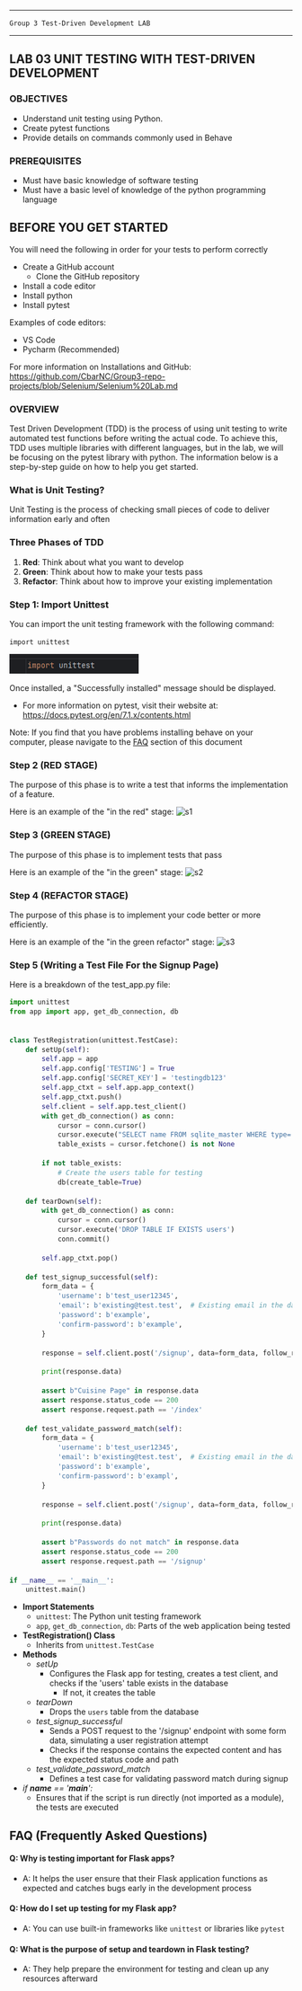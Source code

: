 _______________________________________________________________________

	Group 3	Test-Driven Development LAB	
_______________________________________________________________________


## LAB 03	UNIT TESTING WITH TEST-DRIVEN DEVELOPMENT

### OBJECTIVES
- Understand unit testing using Python.
- Create pytest functions
- Provide details on commands commonly used in Behave

### PREREQUISITES
- Must have basic knowledge of software testing
- Must have a basic level of knowledge of the python programming language

## BEFORE YOU GET STARTED
You will need the following in order for your tests to perform correctly

- Create a GitHub account
  - Clone the GitHub repository
- Install a code editor
- Install python
- Install pytest

Examples of code editors:
- VS Code
- Pycharm (Recommended)

For more information on Installations and GitHub: https://github.com/CbarNC/Group3-repo-projects/blob/Selenium/Selenium%20Lab.md

### OVERVIEW
Test Driven Development (TDD) is the process of using unit testing to write automated test functions before writing the actual code. To achieve this, TDD uses multiple libraries with different languages, but in the lab, we will be focusing on the pytest library with python. The information below is a step-by-step guide on how to help you get started.

### What is Unit Testing?
Unit Testing is the process of checking small pieces of code to deliver information early and often

### Three Phases of TDD
1. **Red**: Think about what you want to develop
2. **Green**: Think about how to make your tests pass
3. **Refactor**: Think about how to improve your existing implementation

### Step 1: Import Unittest
You can import the unit testing framework with the following command:

`import unittest`

![img_1.png](img_1.png)

Once installed, a "Successfully installed" message should be displayed.

- For more information on pytest, visit their website at: https://docs.pytest.org/en/7.1.x/contents.html

Note: If you find that you have problems installing behave on your computer, please navigate to the [FAQ](#faq) section of this document

###  Step 2 (RED STAGE)
The purpose of this phase is to write a test that informs the implementation of a feature.

Here is an example of the "in the red" stage:
![s1](https://github.com/CbarNC/Group3-repo-projects/blob/Test-Driven-Development---(TDD)/s1.gif?raw=true)

###  Step 3 (GREEN STAGE)
The purpose of this phase is to implement tests that pass

Here is an example of the "in the green" stage:
![s2](https://github.com/CbarNC/Group3-repo-projects/blob/Test-Driven-Development---(TDD)/s2.gif?raw=true)

###  Step 4 (REFACTOR STAGE)
The purpose of this phase is to implement your code better or more efficiently.

Here is an example of the "in the green refactor" stage:
![s3](https://github.com/CbarNC/Group3-repo-projects/blob/Test-Driven-Development---(TDD)/s3.gif?raw=true)

###  Step 5 (Writing a Test File For the Signup Page)
Here is a breakdown of the test_app.py file:

```python
import unittest
from app import app, get_db_connection, db


class TestRegistration(unittest.TestCase):
    def setUp(self):
        self.app = app
        self.app.config['TESTING'] = True
        self.app.config['SECRET_KEY'] = 'testingdb123'
        self.app_ctxt = self.app.app_context()
        self.app_ctxt.push()
        self.client = self.app.test_client()
        with get_db_connection() as conn:
            cursor = conn.cursor()
            cursor.execute("SELECT name FROM sqlite_master WHERE type='table' AND name='users'")
            table_exists = cursor.fetchone() is not None

        if not table_exists:
            # Create the users table for testing
            db(create_table=True)

    def tearDown(self):
        with get_db_connection() as conn:
            cursor = conn.cursor()
            cursor.execute('DROP TABLE IF EXISTS users')
            conn.commit()

        self.app_ctxt.pop()

    def test_signup_successful(self):
        form_data = {
            'username': b'test_user12345',
            'email': b'existing@test.test',  # Existing email in the database
            'password': b'example',
            'confirm-password': b'example',
        }
        
        response = self.client.post('/signup', data=form_data, follow_redirects=True)
        
        print(response.data)
        
        assert b"Cuisine Page" in response.data
        assert response.status_code == 200
        assert response.request.path == '/index'
        
    def test_validate_password_match(self):
        form_data = {
            'username': b'test_user12345',
            'email': b'existing@test.test',  # Existing email in the database
            'password': b'example',
            'confirm-password': b'exampl',
        }

        response = self.client.post('/signup', data=form_data, follow_redirects=True)

        print(response.data)

        assert b"Passwords do not match" in response.data
        assert response.status_code == 200
        assert response.request.path == '/signup'

if __name__ == '__main__':
    unittest.main()
```

- **Import Statements**
  - `unittest`: The Python unit testing framework
  - `app`, `get_db_connection`, `db`: Parts of the web application being tested
- **TestRegistration() Class**
  -  Inherits from `unittest.TestCase`
- **Methods**
  - *setUp*
    - Configures the Flask app for testing, creates a test client, and checks if the 'users' table exists in the database
      - If not, it creates the table
  - *tearDown*
    - Drops the `users` table from the database
  - *test_signup_successful*
    - Sends a POST request to the '/signup' endpoint with some form data, simulating a user registration attempt
    - Checks if the response contains the expected content and has the expected status code and path
  - *test_validate_password_match*
    - Defines a test case for validating password match during signup
- *if __name__ == '__main__':*
  - Ensures that if the script is run directly (not imported as a module), the tests are executed

## FAQ (Frequently Asked Questions)
 <a id="faq"></a>

#### Q: Why is testing important for Flask apps?
- A: It helps the user ensure that their Flask application functions as expected and catches bugs early in the development process

#### Q: How do I set up testing for my Flask app?
- A: You can use built-in frameworks like `unittest` or libraries like `pytest`

#### Q: What is the purpose of setup and teardown in Flask testing?
- A:  They help prepare the environment for testing and clean up any resources afterward

